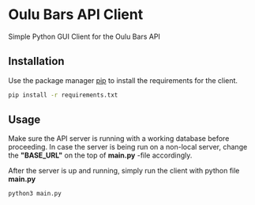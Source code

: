 # Oulu Bars API Client

Simple Python GUI Client for the Oulu Bars API

## Installation

Use the package manager [pip](https://pip.pypa.io/en/stable/) to install the requirements for the client.

```bash
pip install -r requirements.txt
```

## Usage

Make sure the API server is running with a working database before proceeding.
In case the server is being run on a non-local server, change the **"BASE_URL"** on the top of **main.py** -file accordingly.

After the server is up and running, simply run the client with python file **main.py**
```bash
python3 main.py
```
